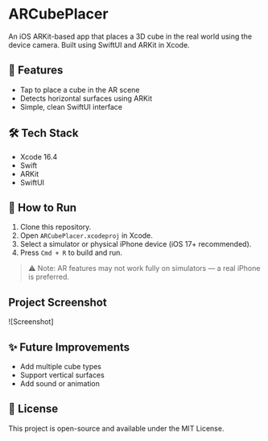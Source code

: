 # ARCubePlacer

An iOS ARKit-based app that places a 3D cube in the real world using the device camera. Built using SwiftUI and ARKit in Xcode.

## 🚀 Features

- Tap to place a cube in the AR scene
- Detects horizontal surfaces using ARKit
- Simple, clean SwiftUI interface

## 🛠 Tech Stack

- Xcode 16.4
- Swift
- ARKit
- SwiftUI

## 🧪 How to Run

1. Clone this repository.
2. Open `ARCubePlacer.xcodeproj` in Xcode.
3. Select a simulator or physical iPhone device (iOS 17+ recommended).
4. Press `Cmd + R` to build and run.

> ⚠️ Note: AR features may not work fully on simulators — a real iPhone is preferred.

## Project Screenshot

![Screenshot]


## ✨ Future Improvements

- Add multiple cube types
- Support vertical surfaces
- Add sound or animation

## 📄 License

This project is open-source and available under the MIT License.
